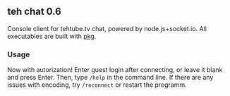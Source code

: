## teh chat 0.6

Console client for tehtube.tv chat, powered by node.js+socket.io. All executables are built with [pkg](https://github.com/zeit/pkg).

### Usage

Now with autorization! 
Enter guest login after connecting, or leave it blank and press Enter. Then, type `/help` in the command line.
If there are any issues with encoding, try `/reconnect` or restart the programm.



